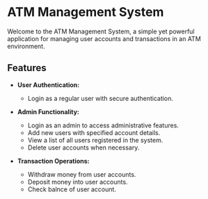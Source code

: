 # ATM Management System

Welcome to the ATM Management System, a simple yet powerful application for managing user accounts and transactions in an ATM environment.

## Features

- **User Authentication:**
  - Login as a regular user with secure authentication.

- **Admin Functionality:**
  - Login as an admin to access administrative features.
  - Add new users with specified account details.
  - View a list of all users registered in the system.
  - Delete user accounts when necessary.

- **Transaction Operations:**
  - Withdraw money from user accounts.
  - Deposit money into user accounts.
  - Check balnce of user account.
